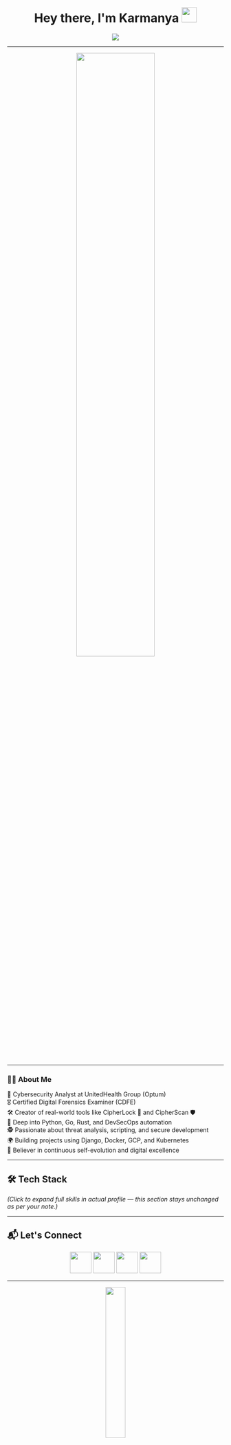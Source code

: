 <h1 align="center">Hey there, I'm Karmanya <img src="https://media.giphy.com/media/hvRJCLFzcasrR4ia7z/giphy.gif" width="35"></h1>

<p align="center">
  <img src="https://readme-typing-svg.herokuapp.com?lines=Cybersecurity+Analyst;Full+Stack+Developer;Always+Learning+and+Building;Pushing+Limits+Daily&center=true&width=500&height=45" />
</p>

---

<p align="center">
  <img src="https://media.giphy.com/media/qgQUggAC3Pfv687qPC/giphy.gif" width="60%" />
</p>

---

### 👨‍💻 About Me

🚨 Cybersecurity Analyst at UnitedHealth Group (Optum)  
🎖 Certified Digital Forensics Examiner (CDFE)  
🛠 Creator of real-world tools like CipherLock 🔐 and CipherScan 🛡  
🐍 Deep into Python, Go, Rust, and DevSecOps automation  
🕵️ Passionate about threat analysis, scripting, and secure development  
🌍 Building projects using Django, Docker, GCP, and Kubernetes  
🧠 Believer in continuous self-evolution and digital excellence  

---

## 🛠️ Tech Stack

*(Click to expand full skills in actual profile — this section stays unchanged as per your note.)*

---

## 📬 Let's Connect

<p align="center">
  <a href="mailto:karmanya100@gmail.com"><img src="https://media.giphy.com/media/w1OBpBd7kJqHrJnJ13/giphy.gif" width="50px" /></a>
  <a href="https://github.com/KarmanyaT28"><img src="https://media.giphy.com/media/5fBH6zSDq9P2TtE9xW/giphy.gif" width="50px" /></a>
  <a href="https://linkedin.com/in/karmanya-t-3288bb106"><img src="https://media.giphy.com/media/j0HjChGV0J44KrrlGv/giphy.gif" width="50px" /></a>
  <a href="https://instagram.com/_karmanya.100"><img src="https://media.giphy.com/media/VbnUQpnihPSIgIXuZv/giphy.gif" width="50px" /></a>
</p>

---

<p align="center">
  <img src="https://media.giphy.com/media/13HgwGsXF0aiGY/giphy.gif" width="30%" />
</p>
